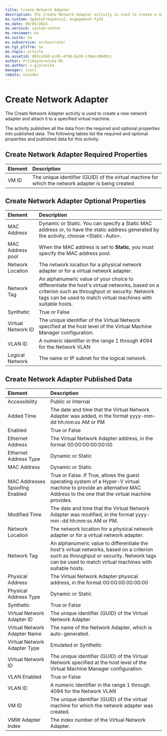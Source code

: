 ```yaml
---
title: Create Network Adapter
description: The Create Network Adapter activity is used to create a new network adapter and attach it to a specified virtual machine.
ms.custom: UpdateFrequency3, engagement-fy24
ms.date: 09/05/2023
ms.service: system-center
ms.reviewer: na
ms.suite: na
ms.subservice: orchestrator
ms.tgt_pltfrm: na
ms.topic: article
ms.assetid: d03ca34d-ec65-4fb8-ba30-c36acc06d8cc
author: PriskeyJeronika-MS
ms.author: v-gjeronika
manager: jsuri
robots: noindex
---
```

# Create Network Adapter



The Create Network Adapter activity is used to create a new network adapter and attach it to a specified virtual machine.

The activity publishes all the data from the required and optional properties into published data. The following tables list the required and optional properties and published data for this activity.

## Create Network Adapter Required Properties

| Element | Description   |
|:---|:---
| VM ID   | The unique identifier (GUID) of the virtual machine for which the network adapter is being created |

## Create Network Adapter Optional Properties

| Element   | Description |
|:---|:---|
| MAC Address   | Dynamic or Static. You can specify a Static MAC address or, to have the static address generated by the activity, choose &lt;Static-Auto&gt;.   |  
| MAC Address pool   | When the MAC address is set to **Static**, you must specify the MAC address pool.   |
| Network Location   | The network location for a physical network adapter or for a virtual network adapter.   |
| Network Tag   | An alphanumeric value of your choice to differentiate the host's virtual networks, based on a criterion such as throughput or security. Network tags can be used to match virtual machines with suitable hosts. |
| Synthetic   | True or False   |
| Virtual Network ID | The unique identifier of the Virtual Network specified at the host level of the Virtual Machine Manager configuration.   |
| VLAN ID   | A numeric identifier in the range 1 through 4094 for the Network VLAN   |
| Logical Network   | The name or IP subnet for the logical network.   |

## Create Network Adapter Published Data

| Element   | Description  
|:---|:---|
| Accessibility   | Public or Internal   |  
| Added Time   | The date and time that the Virtual Network Adapter was added, in the format yyyy-mm-dd hh:mm:ss AM or PM   |  
| Enabled   | True or False   |  
| Ethernet Address   | The Virtual Network Adapter address, in the format 00:00:00:00:00:00   |  
| Ethernet Address Type   | Dynamic or Static   |  
| MAC Address   | Dynamic or Static   |  
| MAC Addresses Spoofing Enabled | True or False. If True, allows the guest operating system of a Hyper-V virtual machine to provide an alternative MAC Address to the one that the virtual machine provides.     |
| Modified Time   | The date and time that the Virtual Network Adapter was modified, in the format yyyy-mm-dd hh:mm:ss AM or PM.   |  
| Network Location   | The network location for a physical network adapter or for a virtual network adapter.   |  
| Network Tag   | An alphanumeric value to differentiate the host's virtual networks, based on a criterion such as throughput or security. Network tags can be used to match virtual machines with suitable hosts. |  
| Physical Address   | The Virtual Network Adapter physical address, in the format 00:00:00:00:00:00   |  
| Physical Address Type   | Dynamic or Static   |  
| Synthetic   | True or False   |  
| Virtual Network Adapter ID   | The unique identifier (GUID) of the Virtual Network Adapter   |  
| Virtual Network Adapter Name   | The name of the Network Adapter, which is auto-generated.   |  
| Virtual Network Adapter Type   | Emulated or Synthetic   |  
| Virtual Network ID   | The unique identifier (GUID) of the Virtual Network specified at the host level of the Virtual Machine Manager configuration.   |  
| VLAN Enabled   | True or False   |  
| VLAN ID   | A numeric identifier in the range 1 through 4094 for the Network VLAN   |  
| VM ID   | The unique identifier (GUID) of the virtual machine for which the network adapter was created.   |  
| VMW Adapter Index   | The index number of the Virtual Network Adapter.   |  

